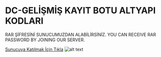# DC-GELİŞMİŞ KAYIT BOTU ALTYAPI KODLARI

RAR ŞİFRESİNİ SUNUCUMUZDAN ALABİLİRSİNİZ. 
YOU CAN RECEIVE RAR PASSWORD BY JOINING OUR SERVER.

   [Sunucuya Katılmak İçin Tıkla](https://discord.gg/phrBpeqk8s)   ![alt text](https://cdn.discordapp.com/icons/462008497588928528/ff18e2af9a1a6b14df7fe9d50f3d9314.webp)
                         

